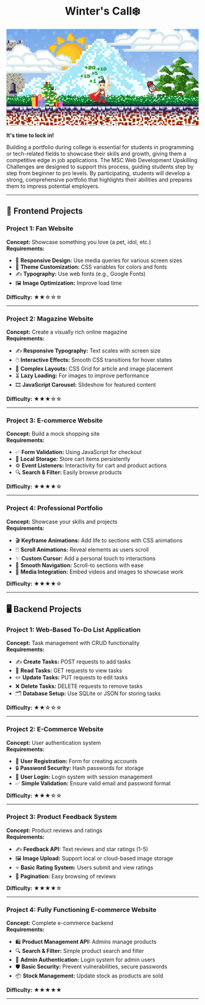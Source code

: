 <h1 align="center">Winter's Call❄️</h1>

<div style="align: center;">
  <img src="https://github.com/PUP-MSC-Web-Development/ArcticBlaze/blob/main/assets/MSC%20web%20development_20241013_135143_0000%20(1).png" alt="Banner Placeholder - Welcome Image">
</div>

**It's time to lock in!** 

Building a portfolio during college is essential for students in programming or tech-related fields to showcase their skills and growth, giving them a competitive edge in job applications. The MSC Web Development Upskilling Challenges are designed to support this process, guiding students step by step from beginner to pro levels. By participating, students will develop a strong, comprehensive portfolio that highlights their abilities and prepares them to impress potential employers.


---


## 🎨 Frontend Projects


### Project 1: Fan Website


**Concept:** Showcase something you love (a pet, idol, etc.)  
**Requirements:**
- 📱 **Responsive Design:** Use media queries for various screen sizes
- 🎨 **Theme Customization:** CSS variables for colors and fonts
- ✍️ **Typography:** Use web fonts (e.g., Google Fonts)
- 🖼️ **Image Optimization:** Improve load time


**Difficulty:** ★★☆☆☆


---


### Project 2: Magazine Website


**Concept:** Create a visually rich online magazine  
**Requirements:**
- ✍️ **Responsive Typography:** Text scales with screen size
- 🖱️ **Interactive Effects:** Smooth CSS transitions for hover states
- 📐 **Complex Layouts:** CSS Grid for article and image placement
- ⏳ **Lazy Loading:** For images to improve performance
- 🎞️ **JavaScript Carousel:** Slideshow for featured content


**Difficulty:** ★★★☆☆


---


### Project 3: E-commerce Website


**Concept:** Build a mock shopping site  
**Requirements:**
- ✅ **Form Validation:** Using JavaScript for checkout
- 💾 **Local Storage:** Store cart items persistently
- ⚙️ **Event Listeners:** Interactivity for cart and product actions
- 🔍 **Search & Filter:** Easily browse products


**Difficulty:** ★★★★☆


---


### Project 4: Professional Portfolio


**Concept:** Showcase your skills and projects  
**Requirements:**
- 🎬 **Keyframe Animations:** Add life to sections with CSS animations
- 🖱️ **Scroll Animations:** Reveal elements as users scroll
- ✨ **Custom Cursor:** Add a personal touch to interactions
- 📜 **Smooth Navigation:** Scroll-to sections with ease
- 🎥 **Media Integration:** Embed videos and images to showcase work


**Difficulty:** ★★★★☆


---


## 🖥️ Backend Projects


### Project 1: Web-Based To-Do List Application


**Concept:** Task management with CRUD functionality  
**Requirements:**
- ✍️ **Create Tasks:** POST requests to add tasks
- 📄 **Read Tasks:** GET requests to view tasks
- ✏️ **Update Tasks:** PUT requests to edit tasks
- ❌ **Delete Tasks:** DELETE requests to remove tasks
- 🗂️ **Database Setup:** Use SQLite or JSON for storing tasks


**Difficulty:** ★★☆☆☆


---


### Project 2: E-Commerce Website


**Concept:** User authentication system  
**Requirements:**
- 🔑 **User Registration:** Form for creating accounts
- 🔒 **Password Security:** Hash passwords for storage
- 👤 **User Login:** Login system with session management
- ✅ **Simple Validation:** Ensure valid email and password format


**Difficulty:** ★★★☆☆


---


### Project 3: Product Feedback System


**Concept:** Product reviews and ratings  
**Requirements:**
- ✍️ **Feedback API:** Text reviews and star ratings (1-5)
- 🖼️ **Image Upload:** Support local or cloud-based image storage
- ⭐ **Basic Rating System:** Users submit and view ratings
- 📄 **Pagination:** Easy browsing of reviews


**Difficulty:** ★★★★☆


---


### Project 4: Fully Functioning E-commerce Website


**Concept:** Complete e-commerce backend  
**Requirements:**
- 🛍️ **Product Management API:** Admins manage products
- 🔍 **Search & Filter:** Simple product search and filter
- 👤 **Admin Authentication:** Login system for admin users
- 🛡️ **Basic Security:** Prevent vulnerabilities, secure passwords
- 📦 **Stock Management:** Update stock as products are sold


**Difficulty:** ★★★★★


---
